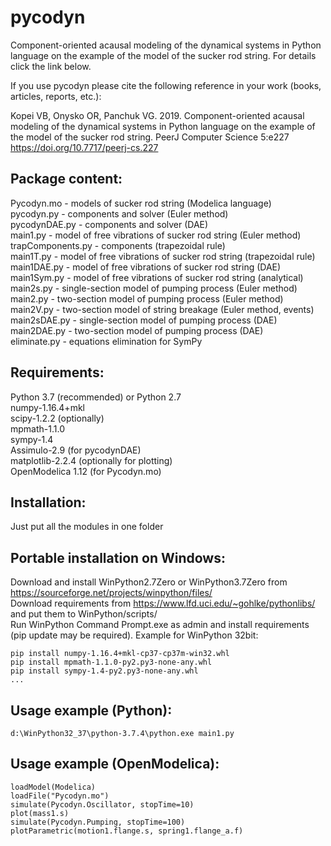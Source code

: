 # pycodyn
Component-oriented acausal modeling of the dynamical systems in Python language on the example of the model of the sucker rod string.
For details click the link below.

If you use pycodyn please cite the following reference in your work (books, articles, reports, etc.):

Kopei VB, Onysko OR, Panchuk VG. 2019. Component-oriented acausal modeling of the dynamical systems in Python language on the example of the model of the sucker rod string. PeerJ Computer Science 5:e227 https://doi.org/10.7717/peerj-cs.227

## Package content:
Pycodyn.mo - models of sucker rod string (Modelica language)  
pycodyn.py - components and solver (Euler method)  
pycodynDAE.py - components and solver (DAE)  
main1.py - model of free vibrations of sucker rod string (Euler method)  
trapComponents.py - components (trapezoidal rule)  
main1T.py - model of free vibrations of sucker rod string (trapezoidal rule)  
main1DAE.py - model of free vibrations of sucker rod string (DAE)  
main1Sym.py - model of free vibrations of sucker rod string (analytical)  
main2s.py - single-section model of pumping process (Euler method)  
main2.py - two-section model of pumping process (Euler method)  
main2V.py - two-section model of string breakage (Euler method, events)  
main2sDAE.py - single-section model of pumping process (DAE)  
main2DAE.py - two-section model of pumping process (DAE)  
eliminate.py - equations elimination for SymPy

## Requirements:
Python 3.7 (recommended) or Python 2.7  
numpy-1.16.4+mkl  
scipy-1.2.2 (optionally)  
mpmath-1.1.0  
sympy-1.4  
Assimulo-2.9 (for pycodynDAE)  
matplotlib-2.2.4 (optionally for plotting)  
OpenModelica 1.12 (for Pycodyn.mo)

## Installation:
Just put all the modules in one folder

## Portable installation on Windows:
Download and install WinPython2.7Zero or WinPython3.7Zero from https://sourceforge.net/projects/winpython/files/  
Download requirements from https://www.lfd.uci.edu/~gohlke/pythonlibs/ and put them to WinPython/scripts/  
Run WinPython Command Prompt.exe as admin and install requirements (pip update may be required). Example for WinPython 32bit:

    pip install numpy-1.16.4+mkl-cp37-cp37m-win32.whl
    pip install mpmath-1.1.0-py2.py3-none-any.whl
    pip install sympy-1.4-py2.py3-none-any.whl
    ...

## Usage example (Python):
    d:\WinPython32_37\python-3.7.4\python.exe main1.py

## Usage example (OpenModelica):
    loadModel(Modelica)
    loadFile("Pycodyn.mo")
    simulate(Pycodyn.Oscillator, stopTime=10)
    plot(mass1.s)
    simulate(Pycodyn.Pumping, stopTime=100)
    plotParametric(motion1.flange.s, spring1.flange_a.f)
